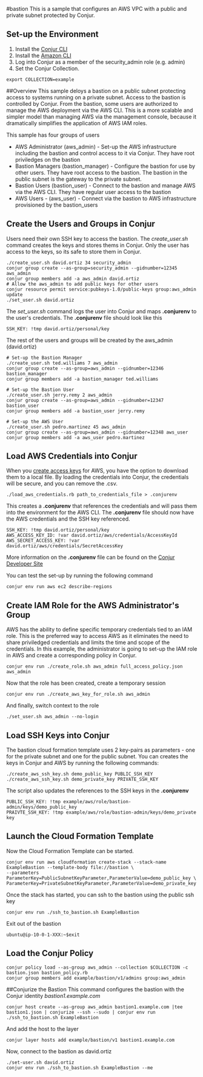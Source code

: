#bastion
This is a sample that configures an AWS VPC with a public and private subnet protected by Conjur.
## Set-up the Environment
1. Install the [Conjur CLI](https://developer.conjur.net/cli)
2. Install the [Amazon CLI](http://docs.aws.amazon.com/cli/latest/userguide/installing.html)
3. Log into Conjur as a member of the security_admin role (e.g. admin)
4. Set the Conjur Collection.  
```
export COLLECTION=example
```
##Overview
This sample deloys a bastion on a public subnet protecting access to systems running on a private subnet.  Access to the bastion is controlled by Conjur.  From the bastion, some users are authorized to manage the AWS deployment via the AWS CLI.  This is a more scalable and simpler model than managing AWS via the management console, because it dramatically simplifies the application of AWS IAM roles.

This sample has four groups of users
- AWS Administrator (aws_admin) - Set-up the AWS infrastructure including the bastion and control access to it via Conjur.  They have root priviledges on the bastion
- Bastion Managers (bastion_manager) -  Configure the bastion for use by other users.  They have root access to the bastion.
The bastion in the public subnet is the gateway to the private subnet.  
- Bastion Users (bastion_user) - Connect to the bastion and manage AWS via the AWS CLI.  They have regular user access to the bastion
- AWS Users - (aws_user) - Connect via the bastion to AWS infrastructure provisioned by the bastion_users

## Create the Users and Groups in Conjur

Users need their own SSH key to access the bastion.  The *create_user.sh* command creates the keys and stores thems in Conjur.  Only the user has access to the keys, so its safe to store them in Conjur.  
```
./create_user.sh david.ortiz 34 security_admin
conjur group create --as-group=security_admin --gidnumber=12345 aws_admin
conjur group members add -a aws_admin david.ortiz
# Allow the aws_admin to add public keys for other users
conjur resource permit service:pubkeys-1.0/public-keys group:aws_admin update
./set_user.sh david.ortiz
```

The *set_user.sh* command logs the user into Conjur and maps **.conjurenv** to the user's credentials. The **.conjurenv** file should look like this
```
SSH_KEY: !tmp david.ortiz/personal/key
```

The rest of the users and groups will be created by the aws_admin (david.ortiz)
```
# Set-up the Bastion Manager
./create_user.sh ted.williams 7 aws_admin
conjur group create --as-group=aws_admin --gidnumber=12346 bastion_manager
conjur group members add -a bastion_manager ted.williams

# Set-up the Bastion User
./create_user.sh jerry.remy 2 aws_admin
conjur group create --as-group=aws_admin --gidnumber=12347 bastion_user
conjur group members add -a bastion_user jerry.remy

# Set-up the AWS User
./create_user.sh pedro.martinez 45 aws_admin
conjur group create --as-group=aws_admin --gidnumber=12348 aws_user
conjur group members add -a aws_user pedro.martinez
```
## Load AWS Credentials into Conjur
When you [create access keys](http://docs.aws.amazon.com/IAM/latest/UserGuide/id_credentials_access-keys.html#Using_CreateAccessKey) for AWS, you have the option to download them to a local file.  By loading the credentials into Conjur, the credentials will be secure, and you can remove the .csv.
```
./load_aws_credentials.rb path_to_credentials_file > .conjurenv
```
This creates a **.conjurenv** that references the credentials and will pass them into the environment for the AWS CLI. The **.conjurenv** file should now have the AWS credentials and the SSH key referenced.
```
SSH_KEY: !tmp david.ortiz/personal/key
AWS_ACCESS_KEY_ID: !var david.ortiz/aws/credentials/AccessKeyId
AWS_SECRET_ACCESS_KEY: !var david.ortiz/aws/credentials/SecretAccessKey
```
More information on the **.conjurenv** file can be found on the [Conjur Developer Site]( https://developer.conjur.net/reference/tools/utilities/conjurenv)

You can test the set-up by running the following command
```
conjur env run aws ec2 describe-regions
```
## Create IAM Role for the AWS Administrator's Group
AWS has the ability to define specific temporary credentials tied to an IAM role.  This is the preferred way to access AWS as it eliminates the need to share priviledged credentials and limits the time and scope of the credentials. In this example, the administrator is going to set-up the IAM role in AWS and create a corresponding policy in Conjur.

```
conjur env run ./create_role.sh aws_admin full_access_policy.json aws_admin
```
Now that the role has been created, create a temporary session 
```
conjur env run ./create_aws_key_for_role.sh aws_admin
```
And finally, switch context to the role
```
./set_user.sh aws_admin --no-login
```

## Load SSH Keys into Conjur
The bastion cloud formation template uses 2 key-pairs as parameters - one for the private subnet and one for the public subnet.  You can creates the keys in Conjur and AWS by running the following commands:
```
./create_aws_ssh_key.sh demo_public_key PUBLIC_SSH_KEY
./create_aws_ssh_key.sh demo_private_key PRIVATE_SSH_KEY
```
The script also updates the references to the SSH keys in the **.conjurenv**
```
PUBLIC_SSH_KEY: !tmp example/aws/role/bastion-admin/keys/demo_public_key
PRAIVTE_SSH_KEY: !tmp example/aws/role/bastion-admin/keys/demo_private key
```
## Launch the Cloud Formation Template
Now the Cloud Formation Template can be started.  
```
conjur env run aws cloudformation create-stack --stack-name ExampleBastion --template-body file://bastion \
--parameters ParameterKey=PublicSubnetKeyParameter,ParameterValue=demo_public_key \
ParameterKey=PrivateSubnetKeyParameter,ParameterValue=demo_private_key
```
Once the stack has started, you can ssh to the bastion using the public ssh key
```
conjur env run ./ssh_to_bastion.sh ExampleBastion
```
Exit out of the bastion
```
ubuntu@ip-10-0-1-XXX:~$exit
```
## Load the Conjur Policy
```
conjur policy load --as-group aws_admin --collection $COLLECTION -c bastion.json bastion_policy.rb
conjur group members add example/bastion/v1/admins group:aws_admin
```
##Conjurize the Bastion
This command configures the bastion with the Conjur identity *bastion1.example.com*
```
conjur host create --as-group aws_admin bastion1.example.com |tee bastion1.json | conjurize --ssh --sudo | conjur env run ./ssh_to_bastion.sh ExampleBastion
```
And add the host to the layer
```
conjur layer hosts add example/bastion/v1 bastion1.example.com
```
Now, connect to the bastion as david.ortiz
```
./set-user.sh david.ortiz
conjur env run ./ssh_to_bastion.sh ExampleBastion --me
```
